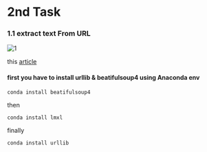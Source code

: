 # 2nd Task 

### 1.1 extract text From URL

![1](https://user-images.githubusercontent.com/62897025/86098809-a2eb4b00-ba84-11ea-8e9f-af4cd0ba303c.PNG)

this [article](http://falhazmi.com/blog/%d8%aa%d8%ad%d9%84%d9%8a%d9%84-%d8%ad%d9%88%d8%a7%d8%af%d8%ab-%d8%a7%d9%84%d9%85%d8%b1%d9%88%d8%b1-%d9%81%d9%8a-%d8%a7%d9%84%d8%b3%d8%b9%d9%88%d8%af%d9%8a%d8%a9/)


#### first you have to install urllib & beatifulsoup4 using Anaconda env

`conda install beatifulsoup4`

then

`conda install lmxl`

finally 

`conda install urllib`
